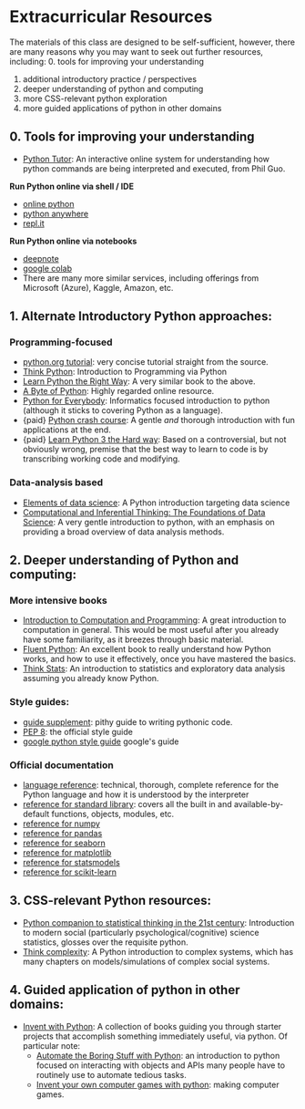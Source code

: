 # Extracurricular Resources

The materials of this class are designed to be self-sufficient,
however, there are many reasons why you may want to seek out
further resources, including:
0. tools for improving your understanding
1. additional introductory practice / perspectives
2. deeper understanding of python and computing
3. more CSS-relevant python exploration
4. more guided applications of python in other domains

## 0. Tools for improving your understanding
- [Python Tutor](http://www.pythontutor.com/): An interactive online system for understanding how python commands are being interpreted and executed, from Phil Guo.

**Run Python online via shell / IDE**
- [online python](https://www.online-python.com/)
- [python anywhere](https://www.pythonanywhere.com/)
- [repl.it](https://replit.com/)

**Run Python online via notebooks**
- [deepnote](https://deepnote.com/dashboard)
- [google colab](https://colab.research.google.com/notebooks/intro.ipynb#recent=true)
- There are many more similar services, including offerings from Microsoft (Azure), Kaggle, Amazon, etc.

## 1. Alternate Introductory Python approaches:
### Programming-focused
- [python.org tutorial](https://docs.python.org/3/tutorial/): very concise tutorial straight from the source.
- [Think Python](https://www.greenteapress.com/thinkpython/thinkpython.html): Introduction to Programming via Python
- [Learn Python the Right Way](https://learnpythontherightway.com/): A very similar book to the above.
- [A Byte of Python](https://python.swaroopch.com/): Highly regarded online resource.
- [Python for Everybody](https://www.py4e.com/html3/): Informatics focused introduction to python (although it sticks to covering Python as a language).
- {paid} [Python crash course](https://www.amazon.com/Python-Crash-Course-2nd-Edition-dp-1593279280/dp/1593279280/ref=dp_ob_title_bk): A gentle *and* thorough introduction with fun applications at the end.
- {paid} [Learn Python 3 the Hard way](https://www.amazon.com/dp/0134692888/ref=emc_b_5_i#customerReviews): Based on a controversial, but not obviously wrong, premise that the best way to learn to code is by transcribing working code and modifying.

### Data-analysis based
- [Elements of data science](https://allendowney.github.io/ElementsOfDataScience/README.html): A Python introduction targeting data science
- [Computational and Inferential Thinking: The Foundations of Data Science](https://inferentialthinking.com/chapters/intro.html): A very gentle introduction to python, with an emphasis on providing a broad overview of data analysis methods.

## 2. Deeper understanding of Python and computing:

### More intensive books
- [Introduction to Computation and Programming](https://www.amazon.com/Introduction-Computation-Programming-Using-Python-dp-0262542366/dp/0262542366/ref=dp_ob_title_bk): A great introduction to computation in general. This would be most useful after you already have some familiarity, as it breezes through basic material.
- [Fluent Python](https://www.amazon.com/Fluent-Python-Concise-Effective-Programming/dp/1491946008): An excellent book to really understand how Python works, and how to use it effectively, once you have mastered the basics.
- [Think Stats](https://greenteapress.com/wp/think-stats-2e/): An introduction to statistics and exploratory data analysis assuming you already know Python.

### Style guides:
- [guide supplement](https://docs.python-guide.org/writing/style/): pithy guide to writing pythonic code.
- [PEP 8](https://www.python.org/dev/peps/pep-0008/): the official style guide
- [google python style guide](https://google.github.io/styleguide/pyguide.html) google's guide

### Official documentation
- [language reference](https://docs.python.org/3/reference/index.html): technical, thorough, complete reference for the Python language and how it is understood by the interpreter
- [reference for standard library](https://docs.python.org/3/library/index.html): covers all the built in and available-by-default functions, objects, modules, etc.
- [reference for numpy](https://numpy.org/doc/stable/user/absolute_beginners.html)
- [reference for pandas](https://pandas.pydata.org/pandas-docs/stable/user_guide/index.html)
- [reference for seaborn](https://seaborn.pydata.org/tutorial.html)
- [reference for matplotlib](https://matplotlib.org/stable/users/index.html)
- [reference for statsmodels](https://www.statsmodels.org/stable/index.html)
- [reference for scikit-learn](https://scikit-learn.org/stable/user_guide.html)

## 3. CSS-relevant Python resources:
- [Python companion to statistical thinking in the 21st century](https://statsthinking21.github.io/statsthinking21-python/01-IntroductionToPython.html): Introduction to modern social (particularly psychological/cognitive) science statistics, glosses over the requisite python.
- [Think complexity](https://greenteapress.com/wp/think-complexity-2e/): A Python introduction to complex systems, which has many chapters on models/simulations of complex social systems.

## 4. Guided application of python in other domains:

- [Invent with Python](http://inventwithpython.com/): A collection of books guiding you through starter projects that accomplish something immediately useful, via python. Of particular note:
    - [Automate the Boring Stuff with Python](https://automatetheboringstuff.com/2e/): an introduction to python focused on interacting with objects and APIs many people have to routinely use to automate tedious tasks.
    - [Invent your own computer games with python](http://inventwithpython.com/invent4thed/): making computer games.
